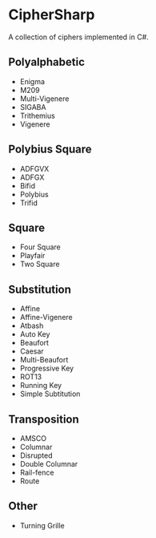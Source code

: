 # CipherSharp
A collection of ciphers implemented in C#.

## Polyalphabetic
- Enigma
- M209
- Multi-Vigenere
- SIGABA
- Trithemius
- Vigenere

## Polybius Square
- ADFGVX
- ADFGX
- Bifid
- Polybius
- Trifid

## Square
- Four Square
- Playfair
- Two Square

## Substitution
- Affine
- Affine-Vigenere
- Atbash
- Auto Key
- Beaufort
- Caesar
- Multi-Beaufort
- Progressive Key
- ROT13
- Running Key
- Simple Subtitution

## Transposition
- AMSCO
- Columnar
- Disrupted
- Double Columnar
- Rail-fence
- Route

## Other
- Turning Grille
